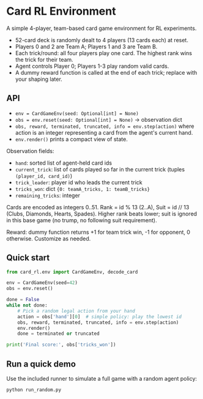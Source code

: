 # Card RL Environment

A simple 4-player, team-based card game environment for RL experiments.

- 52-card deck is randomly dealt to 4 players (13 cards each) at reset.
- Players 0 and 2 are Team A; Players 1 and 3 are Team B.
- Each trick/round: all four players play one card. The highest rank wins the trick for their team.
- Agent controls Player 0; Players 1-3 play random valid cards.
- A dummy reward function is called at the end of each trick; replace with your shaping later.

## API

- `env = CardGameEnv(seed: Optional[int] = None)`
- `obs = env.reset(seed: Optional[int] = None)` -> observation dict
- `obs, reward, terminated, truncated, info = env.step(action)` where action is an integer representing a card from the agent's current hand.
- `env.render()` prints a compact view of state.

Observation fields:
- `hand`: sorted list of agent-held card ids
- `current_trick`: list of cards played so far in the current trick (tuples `(player_id, card_id)`)
- `trick_leader`: player id who leads the current trick
- `tricks_won`: dict `{0: teamA_tricks, 1: teamB_tricks}`
- `remaining_tricks`: integer

Cards are encoded as integers 0..51. Rank = id % 13 (2..A), Suit = id // 13 (Clubs, Diamonds, Hearts, Spades). Higher rank beats lower; suit is ignored in this base game (no trump, no following suit requirement).

Reward: dummy function returns +1 for team trick win, -1 for opponent, 0 otherwise. Customize as needed.

## Quick start

```python
from card_rl.env import CardGameEnv, decode_card

env = CardGameEnv(seed=42)
obs = env.reset()

done = False
while not done:
    # Pick a random legal action from your hand
    action = obs['hand'][0]  # simple policy: play the lowest id
    obs, reward, terminated, truncated, info = env.step(action)
    env.render()
    done = terminated or truncated

print('Final score:', obs['tricks_won'])
```

## Run a quick demo

Use the included runner to simulate a full game with a random agent policy:

```bash
python run_random.py
```

